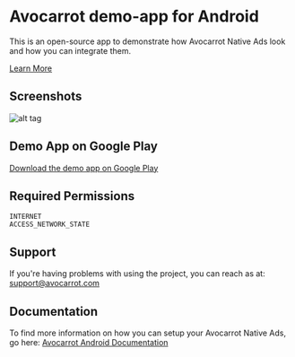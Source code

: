 Avocarrot demo-app for Android
============

This is an open-source app to demonstrate how Avocarrot Native Ads look and how you can integrate them.

[Learn More](http://www.avocarrot.com/) 

Screenshots
--------------------
![alt tag](https://cloud.githubusercontent.com/assets/1907604/4178846/f1dd93b8-36a9-11e4-8312-e583e945ea4b.png)

Demo App on Google Play 
--------------------
[Download the demo app on Google Play](https://play.google.com/store/apps/details?id=com.avocarrot.avocarrotdemoapp.main)

Required Permissions
--------------------

    INTERNET
    ACCESS_NETWORK_STATE

Support
---------------------

If you're having problems with using the project, you can reach as at: 
support@avocarrot.com 

Documentation
--------------------

To find more information on how you can setup your Avocarrot Native Ads, go here:
[Avocarrot Android Documentation](http://www.avocarrot.com/docs/#/android) 
